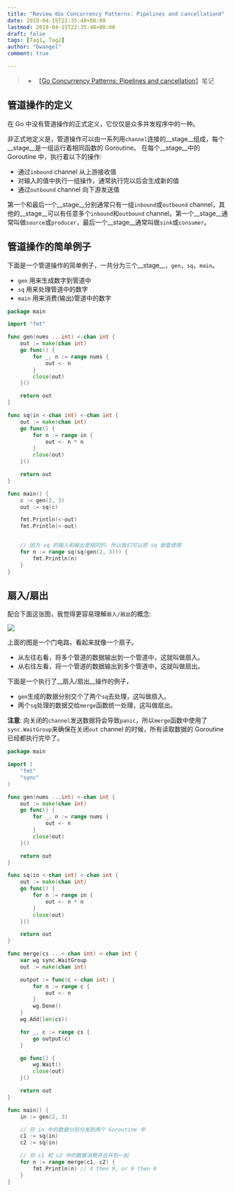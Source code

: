 ```yaml
---
title: "Review 《Go Concurrency Patterns: Pipelines and cancellation》"
date: 2019-04-15T22:35:48+08:00
lastmod: 2019-04-15T22:35:48+08:00
draft: false
tags: [Tag1, Tag2]
author: "bwangel"
comment: true

---
```


> + 【[Go Concurrency Patterns: Pipelines and cancellation](https://blog.golang.org/pipelines)】笔记

<!--more-->

## 管道操作的定义

在 Go 中没有管道操作的正式定义，它仅仅是众多并发程序中的一种。

非正式地定义是，管道操作可以由一系列用`channel`连接的__stage__组成，每个__stage__是一组运行着相同函数的 Goroutine。
在每个__stage__中的 Goroutine 中，执行着以下的操作:

+ 通过`inbound` channel 从上游接收值
+ 对输入的值中执行一组操作，通常执行完以后会生成新的值
+ 通过`outbound` channel 向下游发送值

第一个和最后一个__stage__分别通常只有一组`inbound`或`outbound` channel，其他的__stage__可以有任意多个`inbound`和`outbound` channel。第一个__stage__通常叫做`source`或`producer`，最后一个__stage__通常叫做`sink`或`consumer`。

## 管道操作的简单例子

下面是一个管道操作的简单例子，一共分为三个__stage__，`gen`，`sq`，`main`。

+ `gen` 用来生成数字到管道中
+ `sq` 用来处理管道中的数字
+ `main` 用来消费(输出)管道中的数字

```go
package main

import "fmt"

func gen(nums ...int) <-chan int {
	out := make(chan int)
	go func() {
		for _, n := range nums {
			out <- n
		}
		close(out)
	}()

	return out
}

func sq(in <-chan int) <-chan int {
	out := make(chan int)
	go func() {
		for n := range in {
			out <- n * n
		}
		close(out)
	}()

	return out
}

func main() {
	c := gen(2, 3)
	out := sq(c)

	fmt.Println(<-out)
	fmt.Println(<-out)


	// 因为 sq 的输入和输出是相同的，所以我们可以把 sq 嵌套使用
	for n := range sq(sq(gen(2, 3))) {
		fmt.Println(n)
	}
}
```

## 扇入/扇出

配合下面这张图，我觉得更容易理解`扇入/扇出`的概念:

![](https://passage-1253400711.cos-website.ap-beijing.myqcloud.com/2019-04-07-040937.jpg)

上面的图是一个门电路，看起来就像一个扇子。

+ 从左往右看，将多个管道的数据输出到一个管道中，这就叫做扇入。
+ 从右往左看，将一个管道的数据输出到多个管道中，这就叫做扇出。

下面是一个执行了__扇入/扇出__操作的例子，

+ `gen`生成的数据分别交个了两个`sq`去处理，这叫做扇入。
+ 两个`sq`处理的数据交给`merge`函数统一处理，这叫做扇出。

__注意__: 向关闭的`channel`发送数据将会导致`panic`，所以`merge`函数中使用了`sync.WaitGroup`来确保在关闭`out` channel 的时候，所有读取数据的 Goroutine 已经都执行完毕了。

```go
package main

import (
	"fmt"
	"sync"
)

func gen(nums ...int) <-chan int {
	out := make(chan int)
	go func() {
		for _, n := range nums {
			out <- n
		}
		close(out)
	}()

	return out
}

func sq(in <-chan int) <-chan int {
	out := make(chan int)
	go func() {
		for n := range in {
			out <- n * n
		}
		close(out)
	}()

	return out
}

func merge(cs ...<-chan int) <-chan int {
	var wg sync.WaitGroup
	out := make(chan int)

	output := func(c <-chan int) {
		for n := range c {
			out <- n
		}
		wg.Done()
	}
	wg.Add(len(cs))

	for _, c := range cs {
		go output(c)
	}

	go func() {
		wg.Wait()
		close(out)
	}()

	return out
}

func main() {
	in := gen(2, 3)

	// 将 in 中的数据分别分发到两个 Goroutine 中
	c1 := sq(in)
	c2 := sq(in)

	// 将 c1 和 c2 中的数据消费并合并到一起
	for n := range merge(c1, c2) {
		fmt.Println(n) // 4 then 9, or 9 then 4
	}
}
```

